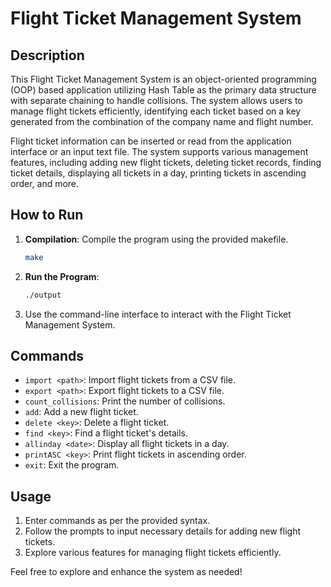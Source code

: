 # Flight Ticket Management System

## Description

This Flight Ticket Management System is an object-oriented programming (OOP) based application utilizing Hash Table as the primary data structure with separate chaining to handle collisions. The system allows users to manage flight tickets efficiently, identifying each ticket based on a key generated from the combination of the company name and flight number.

Flight ticket information can be inserted or read from the application interface or an input text file. The system supports various management features, including adding new flight tickets, deleting ticket records, finding ticket details, displaying all tickets in a day, printing tickets in ascending order, and more.

## How to Run

1. **Compilation**: Compile the program using the provided makefile.

    ```bash
    make
    ```

2. **Run the Program**:

    ```bash
    ./output
    ```
3. Use the command-line interface to interact with the Flight Ticket Management System.

## Commands

- `import <path>`: Import flight tickets from a CSV file.
- `export <path>`: Export flight tickets to a CSV file.
- `count_collisions`: Print the number of collisions.
- `add`: Add a new flight ticket.
- `delete <key>`: Delete a flight ticket.
- `find <key>`: Find a flight ticket's details.
- `allinday <date>`: Display all flight tickets in a day.
- `printASC <key>`: Print flight tickets in ascending order.
- `exit`: Exit the program.

## Usage

1. Enter commands as per the provided syntax.
2. Follow the prompts to input necessary details for adding new flight tickets.
3. Explore various features for managing flight tickets efficiently.

Feel free to explore and enhance the system as needed!

